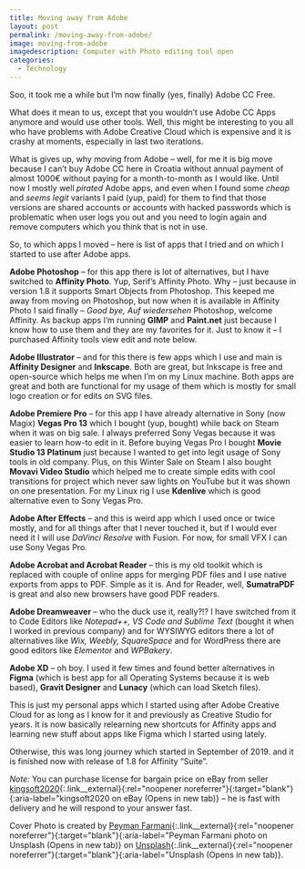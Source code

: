 ```yaml
---
title: Moving away from Adobe
layout: post
permalink: /moving-away-from-adobe/
image: moving-from-adobe
imagedescription: Computer with Photo editing tool open
categories:
  - Technology
---
```

Soo, it took me a while but I’m now finally (yes, finally) Adobe CC Free.

What does it mean to us, except that you wouldn’t use Adobe CC Apps anymore and would use other tools. Well, this might be interesting to you all who have problems with Adobe Creative Cloud which is expensive and it is crashy at moments, especially in last two iterations.

What is gives up, why moving from Adobe – well, for me it is big move because I can’t buy Adobe CC here in Croatia without annual payment of almost 1000€ without paying for a month-to-month as I would like. Until now I mostly well *pirated* Adobe apps, and even when I found some *cheap* and *seems legit* variants I paid (yup, paid) for them to find that those versions are shared accounts or accounts with hacked passwords which is problematic when user logs you out and you need to login again and remove computers which you think that is not in use.

So, to which apps I moved – here is list of apps that I tried and on which I started to use after Adobe apps.

**Adobe Photoshop** – for this app there is lot of alternatives, but I have switched to **Affinity Photo**. Yup, Serif’s Affinity Photo. Why – just because in version 1.8 it supports Smart Objects from Photoshop. This keeped me away from moving on Photoshop, but now when it is available in Affinity Photo I said finally – *Good bye, Auf wiedersehen* Photoshop, welcome Affinity. As backup apps I’m running **GIMP** and **Paint.net** just because I know how to use them and they are my favorites for it. Just to know it – I purchased Affinity tools view edit and note below.

**Adobe Illustrator** – and for this there is few apps which I use and main is **Affinity Designer** and **Inkscape**. Both are great, but Inkscape is free and open-source which helps me when I’m on my Linux machine. Both apps are great and both are functional for my usage of them which is mostly for small logo creation or for edits on SVG files.

**Adobe Premiere Pro** – for this app I have already alternative in Sony (now Magix) **Vegas Pro 13** which I bought (yup, bought) while back on Steam when it was on big sale. I always preferred Sony Vegas because it was easier to learn how-to edit in it. Before buying Vegas Pro I bought **Movie Studio 13 Platinum** just because I wanted to get into legit usage of Sony tools in old company. Plus, on this Winter Sale on Steam I also bought **Movavi Video Studio** which helped me to create simple edits with cool transitions for project which never saw lights on YouTube but it was shown on one presentation. For my Linux rig I use **Kdenlive** which is good alternative even to Sony Vegas Pro.

**Adobe After Effects** – and this is weird app which I used once or twice mostly, and for all things after that I never touched it, but if I would ever need it I will use *DaVinci Resolve* with Fusion. For now, for small VFX I can use Sony Vegas Pro.

**Adobe Acrobat and Acrobat Reader** – this is my old toolkit which is replaced with couple of online apps for merging PDF files and I use native exports from apps to PDF. Simple as it is. And for Reader, well, **SumatraPDF** is great and also new browsers have good PDF readers.

**Adobe Dreamweaver** – who the duck use it, really?!? I have switched from it to Code Editors like *Notepad++, VS Code and Sublime Text* (bought it when I worked in previous company) and for WYSIWYG editors there a lot of alternatives like *Wix, Weebly, SquareSpace* and for WordPress there are good editors like *Elementor* and *WPBakery*.

**Adobe XD** – oh boy. I used it few times and found better alternatives in **Figma** (which is best app for all Operating Systems because it is web based), **Gravit Designer** and **Lunacy** (which can load Sketch files).

This is just my personal apps which I started using after Adobe Creative Cloud for as long as I know for it and previously as Creative Studio for years. It is now basically relearning new shortcuts for Affinity apps and learning new stuff about apps like Figma which I started using lately.

Otherwise, this was long journey which started in September of 2019. and it is finished now with release of 1.8 for Affinity “Suite”.

*Note:* You can purchase license for bargain price on eBay from seller [kingsoft2020](https://www.ebay.com/usr/kingsoft2020){:.link__external}{:rel="noopener noreferrer"}{:target="blank"}{:aria-label="kingsoft2020 on eBay (Opens in new tab)} – he is fast with delivery and he will respond to your answer fast.

Cover Photo is created by [Peyman Farmani](https://unsplash.com/@peymanfarmani?utm_source=unsplash&utm_medium=referral&utm_content=creditCopyText){:.link__external}{:rel="noopener noreferrer"}{:target="blank"}{:aria-label="Peyman Farmani photo on Unsplash (Opens in new tab)} on [Unsplash](https://unsplash.com/s/photos/photoshop-cc?utm_source=unsplash&utm_medium=referral&utm_content=creditCopyText){:.link__external}{:rel="noopener noreferrer"}{:target="blank"}{:aria-label="Unsplash (Opens in new tab)}.
